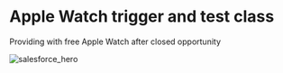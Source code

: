 # Apple Watch trigger and test class
Providing with free Apple Watch after closed opportunity

![salesforce_hero](https://user-images.githubusercontent.com/115986918/213776402-942a91d2-35f8-478e-9650-d7791b17218f.jpeg)
